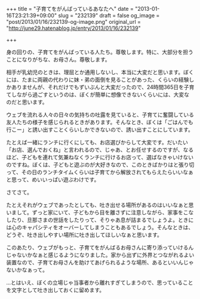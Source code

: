 +++
title = "子育てをがんばっているあなたへ"
date = "2013-01-16T23:21:39+09:00"
slug = "232139"
draft = false
og_image = "post/2013/01/16/232139-og-image.png"
original_url = "http://june29.hatenablog.jp/entry/2013/01/16/232139"

+++

<p>身の回りの、子育てをがんばっている人たち。尊敬します。特に、大部分を担うことになりがちな、お母さん。尊敬します。</p>
<p>相手が乳幼児のときは、理屈とか通用しないし、本当に大変だと思います。ぼくには、たまに両親の代わりに妹・弟の面倒を見ることがあった、くらいの経験しかありませんが、それだけでもずいぶんと大変だったので、24時間365日を子育てしながら過ごすというのは、ぼくが簡単に想像できないくらいには、大変なのだと思います。</p>
<p>ウェブを流れる人々の日々の気持ちの吐露を見ていると、子育てに奮闘している友人たちの様子を感じられるときがあります。そんなとき、ぼくは「ごはんでも行こー」と誘い出すことくらいしかできないので、誘い出すことにしています。</p>
<p>たとえば一緒にランチに行くにしても、お店選びからして大変です。だいたい「お店、選んでおくね」と言われるので、じゃあ、とお任せするのですが、なるほど、子どもを連れて気兼ねなくランチに行けるお店って、選ばなきゃいけないのですね。ぼくは、子どもと遊ぶのが大好きなので、このときばかりはと張り切って、その日のランチタイムくらいは子育てから解放されてもらえたらいいなぁと思って、めいいっぱい遊ぶわけです。</p>
<p>さてさて。</p>
<p>たとえそれがウェブであったとしても、吐き出せる場所があるのはいいなぁと思いまして。ずっと家にいて、子どもから目を離さずに注意しながら、家事をこなしたり、旦那さまの世話をしたりって、そりゃあ息が詰まるでしょうよ。ときには心のキャパシティをオーバーしてしまうこともあるでしょう。そんなときは、どうぞ、吐き出しやすい場所に吐き出してほしいなぁと思います。</p>
<p>このあたり、ウェブがもっと、子育てをがんばるお母さんに寄り添っていけるんじゃないかなぁと感じるようになりました。家から出ずに外界とつながれるよい装置なので、子育てお母さんを助けてあげられるような場所、あるといいんじゃないかなぁって。</p>
<p>…とはいえ、ぼくの立場じゃ当事者から離れすぎてしまうので、思っていることを文字として吐き出しておくに留めます。</p>
